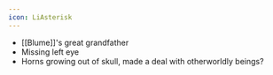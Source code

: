 ```yaml
---
icon: LiAsterisk
---
```

- [[Blume]]'s great grandfather
- Missing left eye
- Horns growing out of skull, made a deal with otherworldly beings?